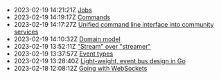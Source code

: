 * 2023-02-19 14:21:21Z [Jobs](../9)
* 2023-02-19 14:19:17Z [Commands](../8)
* 2023-02-19 14:17:27Z [Unified command line interface into community services](../7)
* 2023-02-19 14:10:32Z [Domain model](../5)
* 2023-02-19 13:52:11Z ["Stream" over "streamer"](../6)
* 2023-02-19 13:37:57Z [Event types](../4)
* 2023-02-19 13:28:40Z [Light-weight, event bus design in Go](../3)
* 2023-02-18 12:08:12Z [Going with WebSockets](../2)
